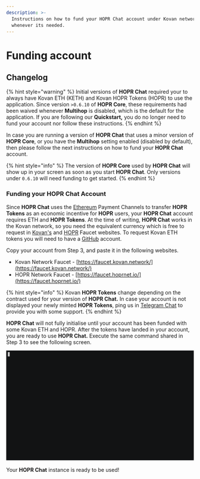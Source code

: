 ```yaml
---
description: >-
  Instructions on how to fund your HOPR Chat account under Kovan network
  whenever its needed.
---
```


# Funding account

## **Changelog**

{% hint style="warning" %}
Initial versions of **HOPR Chat** required your to always have Kovan ETH \(KETH\) and Kovan HOPR Tokens \(HOPR\) to use the application. Since version `>0.6.10` of **HOPR Core**, these requirements had been waived whenever **Multihop** is disabled, which is the default for the application. If you are following our **Quickstart,** you do no longer need to fund your account nor follow these instructions.
{% endhint %}

In case you are running a version of **HOPR Chat** that uses a minor version of **HOPR Core**, or you have the **Multihop** setting enabled \(disabled by default\), then please follow the next instructions on how to fund your **HOPR Chat** account.

{% hint style="info" %}
The version of **HOPR Core** used by **HOPR Chat** will show up in your screen as soon as you start **HOPR Chat**. Only versions under `0.6.10` will need funding to get started.
{% endhint %}

### Funding your HOPR Chat Account

Since **HOPR Chat** uses the [Ethereum](https://ethereum.org/) Payment Channels to transfer **HOPR Tokens** as an economic incentive for **HOPR** users, your **HOPR Chat** account requires ETH and **HOPR Tokens**. At the time of writing, **HOPR Chat** works in the Kovan network, so you need the equivalent currency which is free to request in [Kovan's](https://faucet.kovan.network/) and [HOPR](https://faucet.hoprnet.io/) Faucet websites. To request Kovan ETH tokens you will need to have a [GitHub](https://github.com/) account.

Copy your account from Step 3, and paste it in the following websites. 

* Kovan Network Faucet - [https://faucet.kovan.network/](https://faucet.kovan.network/)
* HOPR Network Faucet - [https://faucet.hoprnet.io/](https://faucet.hoprnet.io/)

{% hint style="info" %}
Kovan **HOPR Tokens** change depending on the contract used for your version of **HOPR Chat.** In case your account is not displayed your newly minted **HOPR Tokens**, ping us in [Telegram Chat](https://t.me/hoprnet) to provide you with some support.
{% endhint %}

**HOPR Chat** will not fully initialise until your account has been funded with some Kovan ETH and HOPR. After the tokens have landed in your account, you are ready to use **HOPR Chat.** Execute the same command shared in Step 3 to see the following screen.

![HOPR Chat will tell you its balance in Kovan ETH and HOPR tokens](../../.gitbook/assets/running_hopr_chat_w_balance.gif)

Your **HOPR Chat** instance is ready to be used!


